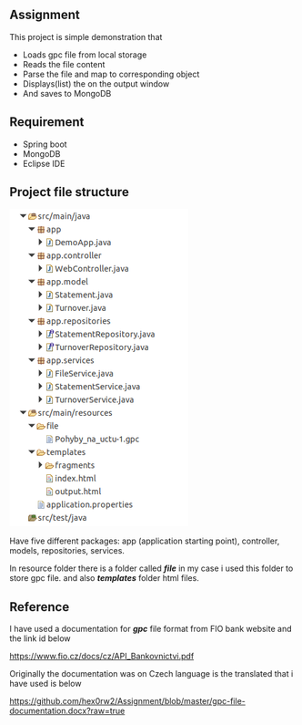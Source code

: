 ## Assignment

This project is simple demonstration that 

- Loads gpc file from local storage
- Reads the file content
- Parse the file and map to corresponding object
- Displays(list) the on the output window
- And saves to MongoDB

## Requirement

- Spring boot
- MongoDB
- Eclipse IDE

## Project file structure

![Project file structure](src/main/resources/img/img-structure.png)

Have five different packages: app (application starting point), controller, models, repositories, services.

In resource folder there is a folder called ***file*** in my case i used this folder to store gpc file. and also ***templates*** folder html files.

## Reference

I have used a documentation for ***gpc*** file format from FIO bank website and the link id below

https://www.fio.cz/docs/cz/API_Bankovnictvi.pdf

Originally the documentation was on Czech language is the translated that i have used is below

https://github.com/hex0rw2/Assignment/blob/master/gpc-file-documentation.docx?raw=true

